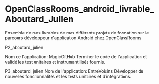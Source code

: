 # OpenClassRooms_android_livrable_Aboutard_Julien

Ensemble de mes livrables de mes différents projets de formation sur le parcours développeur d'application Android chez OpenClassRooms

P2_aboutard_julien

Nom de l'application: MagicGitHub
Terminer le code de l'application et validé les test unitaires et instrumantilisés fournis.

P3_aboutard_julien
Nom de l'application: EntreVoisins
Développer de nouvelles fonctionnalités et les tests unitaires et d'intégrations.
